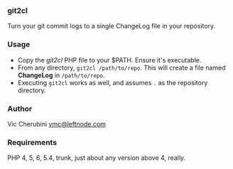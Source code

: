 ### git2cl
Turn your git commit logs to a single ChangeLog file in your repository.

### Usage
* Copy the *git2cl* PHP file to your $PATH. Ensure it's executable.
* From any directory, `git2cl /path/to/repo`. This will create a file named **ChangeLog** in `/path/to/repo`.
* Executing `git2cl` works as well, and assumes `.` as the repository directory.

### Author
Vic Cherubini <vmc@leftnode.com>

### Requirements
PHP 4, 5, 6, 5.4, trunk, just about any version above 4, really.